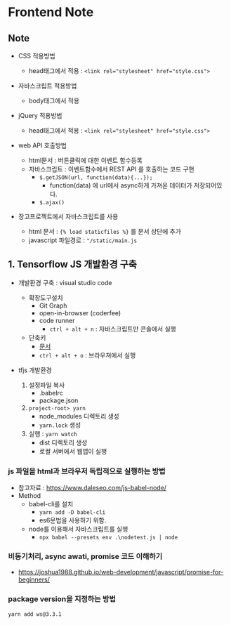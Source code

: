 # Frontend Note

## Note

* CSS 적용방법
    * head태그에서 적용 : ```<link rel="stylesheet" href="style.css">```

* 자바스크립트 적용방법
    * body태그에서 적용

* jQuery 적용방법
    * head태그에서 적용 : ```<link rel="stylesheet" href="style.css">```

* web API 호출방법
    * html문서 : 버튼클릭에 대한 이벤트 함수등록
    * 자바스크립트 : 이벤트함수에서 REST API 를 호출하는 코드 구현
        * ```$.getJSON(url, function(data){...});```
            * function(data) 에 url에서 async하게 가져온 데이터가 저장되어있다.
        * ```$.ajax()```

* 장고프로젝트에서 자바스크립트를 사용
    * html 문서 : ```{% load staticfiles %}``` 를 문서 상단에 추가
    * javascript 파일경로 : ```"/static/main.js```

## 1. Tensorflow JS 개발환경 구축

* 개발환경 구축 : visual studio code
    * 확장도구설치
        * Git Graph
        * open-in-browser (coderfee)
        * code runner
            * ```ctrl + alt + n``` : 자바스크립트만 콘솔에서 실행
    * 단축키
        * [문서](https://code.visualstudio.com/shortcuts/keyboard-shortcuts-windows.pdf)
        * ```ctrl + alt + o``` : 브라우져에서 실행

* tfjs 개발환경
    1) 설정파일 복사
        * .babelrc
        * package.json
    2) ```project-root> yarn```
        * node_modules 디렉토리 생성
        * ```yarn.lock``` 생성
    3) 실행 : ```yarn watch```
        * dist 디렉토리 생성
        * 로컬 서버에서 웹앱이 실행

### js 파일을 html과 브라우저 독립적으로 실행하는 방법

* 참고자료 : https://www.daleseo.com/js-babel-node/
* Method
    * babel-cli를 설치
        * ```yarn add -D babel-cli```
        * es6문법을 사용하기 위함.
    * node를 이용해서 자바스크립트를 실행
        * ```npx babel --presets env .\nodetest.js | node```

### 비동기처리, async awati, promise 코드 이해하기

* https://joshua1988.github.io/web-development/javascript/promise-for-beginners/

### package version을 지정하는 방법

```yarn add ws@3.3.1```

